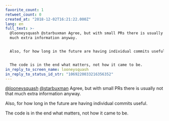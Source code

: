 ```yaml
---
favorite_count: 1
retweet_count: 0
created_at: "2018-12-02T16:21:22.000Z"
lang: en
full_text: >-
  @looneysquash @starbuxman Agree, but with small PRs there is usually not that
  much extra information anyway.


  Also, for how long in the future are having individual commits useful.


  The code is in the end what matters, not how it came to be.
in_reply_to_screen_name: looneysquash
in_reply_to_status_id_str: "1069220033216356352"
---
```


[@looneysquash](https://twitter.com/looneysquash)
[@starbuxman](https://twitter.com/starbuxman) Agree, but with small PRs there is
usually not that much extra information anyway.

Also, for how long in the future are having individual commits useful.

The code is in the end what matters, not how it came to be.
